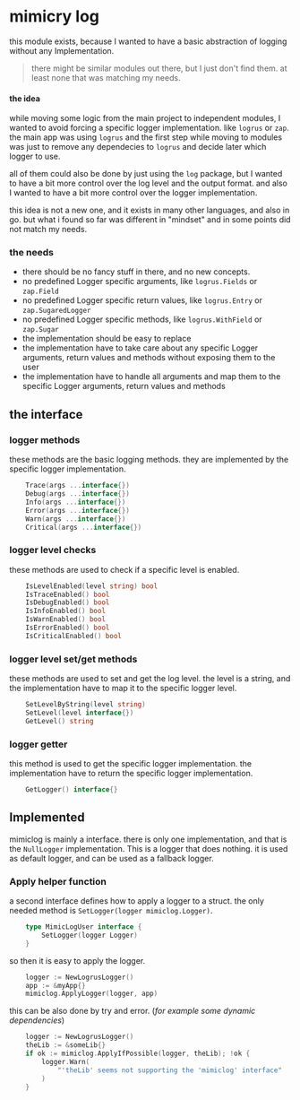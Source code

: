 # mimicry log

this module exists, because I wanted to have a basic abstraction of logging without any Implementation.
> there might be similar modules out there, but I just don't find them. at least none that was matching my needs.

#### the idea

while moving some logic from the main project to independent modules, I wanted to avoid forcing a specific logger implementation. like `logrus` or `zap`. the main app was using `logrus` and the first step while moving to modules was just to remove any dependecies to `logrus` and decide later which logger to use.

all of them could also be done by just using the `log` package, but I wanted to have a bit more control over the log level and the output format. and also I wanted to have a bit more control over the logger implementation.

this idea is not a new one, and it exists in many other languages, and also in go. but what i found so far was different in "mindset" and in some points did not match my needs.

### the needs

- there should be no fancy stuff in there, and no new concepts.
- no predefined Logger specific arguments, like `logrus.Fields` or `zap.Field`
- no predefined Logger specific return values, like `logrus.Entry` or `zap.SugaredLogger`
- no predefined Logger specific methods, like `logrus.WithField` or `zap.Sugar`
- the implementation should be easy to replace
- the implementation have to take care about any specific Logger arguments, return values and methods without exposing them to the user
- the implementation have to handle all arguments and map them to the specific Logger arguments, return values and methods

## the interface

### logger methods

these methods are the basic logging methods. they are implemented by the specific logger implementation.

```go
    Trace(args ...interface{})
    Debug(args ...interface{})
    Info(args ...interface{})
    Error(args ...interface{})
    Warn(args ...interface{})
    Critical(args ...interface{})
```

### logger level checks
these methods are used to check if a specific level is enabled. 
```go
    IsLevelEnabled(level string) bool 
    IsTraceEnabled() bool
    IsDebugEnabled() bool
    IsInfoEnabled() bool
    IsWarnEnabled() bool
    IsErrorEnabled() bool
    IsCriticalEnabled() bool
```

### logger level set/get methods
these methods are used to set and get the log level. the level is a string, and the implementation have to map it to the specific logger level.
```go
    SetLevelByString(level string) 
    SetLevel(level interface{})
    GetLevel() string
```
### logger getter
this method is used to get the specific logger implementation. the implementation have to return the specific logger implementation.
```go
    GetLogger() interface{}    
```

## Implemented
mimiclog is mainly a interface. there is only one implementation, and that is the `NullLogger` implementation. This is a logger that does nothing. it is used as default logger, and can be used as a fallback logger.

### Apply helper function
a second interface defines how to apply a logger to a struct.
the only needed method is `SetLogger(logger mimiclog.Logger)`.

```go
    type MimicLogUser interface {
        SetLogger(logger Logger)
    }
```
so then it is easy to apply the logger.
```go
    logger := NewLogrusLogger()
    app := &myApp{}
    mimiclog.ApplyLogger(logger, app)
```
this can be also done by try and error. (*for example some dynamic dependencies*)
```go
    logger := NewLogrusLogger()
    theLib := &someLib{}
    if ok := mimiclog.ApplyIfPossible(logger, theLib); !ok {
        logger.Warn(
            "'theLib' seems not supporting the 'mimiclog' interface"
        )
    }
```